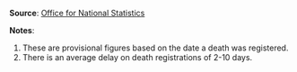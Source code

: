 **Source**: <a href="https://www.ons.gov.uk/peoplepopulationandcommunity/healthandsocialcare/causesofdeath/datasets/deathregistrationsandoccurrencesbylocalauthorityandhealthboard" target="_blank">Office for National Statistics</a>    

**Notes**:    
1. These are provisional figures based on the date a death was registered.    
2. There is an average delay on death registrations of 2-10 days.

